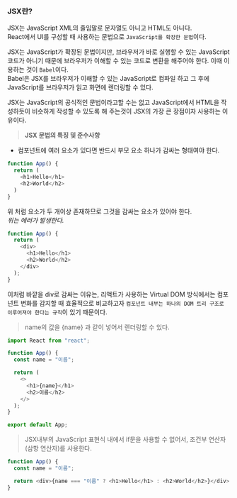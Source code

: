 ### **JSX란?**

JSX는 JavaScript XML의 줄임말로 문자열도 아니고 HTML도 아니다.<br>
React에서 UI를 구성할 때 사용하는 문법으로 `JavaScript를 확장한 문법`이다.

JSX는 JavaScript가 확장된 문법이지만, 브라우저가 바로 실행할 수 있는 JavaScript 코드가 아니기 때문에 브라우저가 이해할 수 있는 코드로 변환을 해주어야 한다. 이때 이용하는 것이 `Babel`이다.<br>
Babel은 JSX를 브라우저가 이해할 수 있는 JavaScript로 컴파일 하고 그 후에 JavaScript를 브라우저가 읽고 화면에 렌더링할 수 있다.

JSX는 JavaScript의 공식적인 문법이라고할 수는 없고 JavaScript에서 HTML을 작성하듯이 비슷하게 작성할 수 있도록 해 주는것이 JSX의 가장 큰 장점이자 사용하는 이유이다.

> **JSX 문법의 특징 및 준수사항**

- 컴포넌트에 여러 요소가 있다면 반드시 부모 요소 하나가 감싸는 형태여야 한다.

```js
function App() {
  return (
    <h1>Hello</h1>
    <h2>World</h2>
  )
}
```

위 처럼 요소가 두 개이상 존재하므로 그것을 감싸는 요소가 있어야 한다.<br>
_위는 에러가 발생한다._

```js
function App() {
  return (
    <div>
      <h1>Hello</h1>
      <h2>World</h2>
    </div>
  );
}
```

이처럼 바깥을 div로 감싸는 이유는, 리액트가 사용하는 Virtual DOM 방식에서는 컴포넌트 변화를 감지할 때 효율적으로 비교하고자 `컴포넌트 내부는 하나의 DOM 트리 구조로 이루어져야 한다는 규칙`이 있기 때문이다.

> name의 값을 {name} 과 같이 넣어서 렌더링할 수 있다.

```js
import React from "react";

function App() {
  const name = "이름";

  return (
    <>
      <h1>{name}</h1>
      <h2>이름</h2>
    </>
  );
}

export default App;
```

> JSX내부의 JavaScript 표현식 내에서 if문을 사용할 수 없어서, 조건부 연산자(삼항 연산자)를 사용한다.

```js
function App() {
  const name = "이름";

  return <div>{name === "이름" ? <h1>Hello</h1> : <h2>World</h2>}</div>;
}
```

